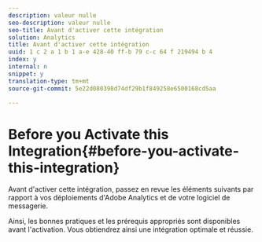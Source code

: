 ```yaml
---
description: valeur nulle
seo-description: valeur nulle
seo-title: Avant d'activer cette intégration
solution: Analytics
title: Avant d'activer cette intégration
uuid: 1 c 2 a 1 b 1 a-e 428-40 ff-b 79 c-c 64 f 219494 b 4
index: y
internal: n
snippet: y
translation-type: tm+mt
source-git-commit: 5e22d080398d74df29b1f849258e6500168cd5aa

---
```



# Before you Activate this Integration{#before-you-activate-this-integration}

Avant d'activer cette intégration, passez en revue les éléments suivants par rapport à vos déploiements d'Adobe Analytics et de votre logiciel de messagerie.

Ainsi, les bonnes pratiques et les prérequis appropriés sont disponibles avant l'activation. Vous obtiendrez ainsi une intégration optimale et réussie.
